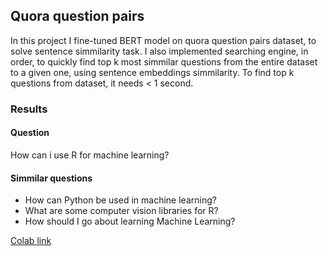 
## Quora question pairs

In this project I fine-tuned BERT model on quora question pairs dataset, to solve sentence simmilarity task. I also implemented searching engine, in order, to quickly find top k most simmilar questions from the entire dataset to a given one, using sentence embeddings simmilarity. To find top k questions from dataset, it needs < 1 second.

### Results
#### Question
How can i use R for machine learning?

#### Simmilar questions
- How can Python be used in machine learning?
- What are some computer vision libraries for R?
- How should I go about learning Machine Learning?


[Colab link](https://colab.research.google.com/drive/1LIDoZ_mbzad9EHWuh7PRsqbvfKF1Tgxw?usp=sharing)
